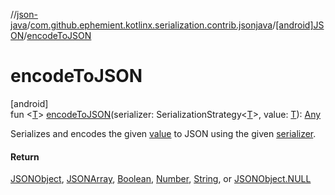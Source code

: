 //[json-java](../../../index.md)/[com.github.ephemient.kotlinx.serialization.contrib.jsonjava](../index.md)/[[android]JSON](index.md)/[encodeToJSON](encode-to-j-s-o-n.md)

# encodeToJSON

[android]\
fun &lt;[T](encode-to-j-s-o-n.md)&gt; [encodeToJSON](encode-to-j-s-o-n.md)(serializer: SerializationStrategy&lt;[T](encode-to-j-s-o-n.md)&gt;, value: [T](encode-to-j-s-o-n.md)): [Any](https://kotlinlang.org/api/latest/jvm/stdlib/kotlin/-any/index.html)

Serializes and encodes the given [value](encode-to-j-s-o-n.md) to JSON using the given [serializer](encode-to-j-s-o-n.md).

#### Return

[JSONObject](https://developer.android.com/reference/kotlin/org/json/JSONObject.html), [JSONArray](https://developer.android.com/reference/kotlin/org/json/JSONArray.html), [Boolean](https://kotlinlang.org/api/latest/jvm/stdlib/kotlin/-boolean/index.html), [Number](https://kotlinlang.org/api/latest/jvm/stdlib/kotlin/-number/index.html), [String](https://kotlinlang.org/api/latest/jvm/stdlib/kotlin/-string/index.html), or [JSONObject.NULL](https://developer.android.com/reference/kotlin/org/json/JSONObject.html#null)
